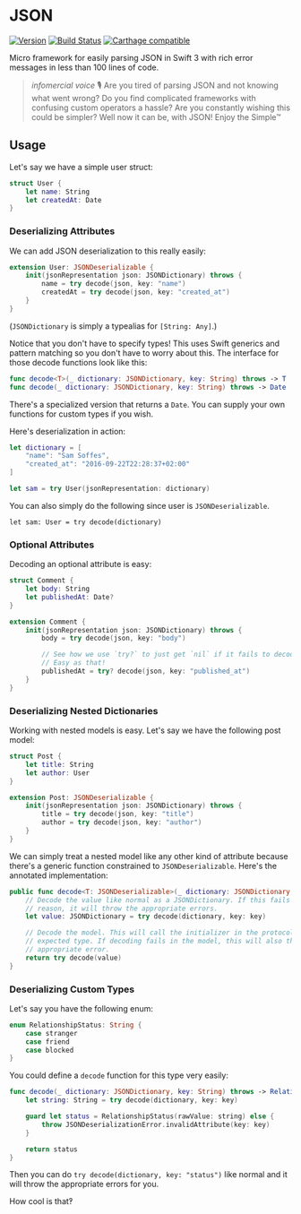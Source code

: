 # JSON

[![Version](https://img.shields.io/github/release/soffes/JSON.svg)](https://github.com/soffes/JSON/releases)
[![Build Status](https://travis-ci.org/soffes/JSON.svg?branch=master)](https://travis-ci.org/soffes/JSON)
[![Carthage compatible](https://img.shields.io/badge/Carthage-compatible-4BC51D.svg?style=flat)](https://github.com/Carthage/Carthage)

Micro framework for easily parsing JSON in Swift 3 with rich error messages in less than 100 lines of code.

> *infomercial voice* 🎙 Are you tired of parsing JSON and not knowing what went wrong? Do you find complicated frameworks with confusing custom operators a hassle? Are you constantly wishing this could be simpler? Well now it can be, with JSON! Enjoy the Simple™


## Usage

Let's say we have a simple user struct:

``` swift
struct User {
    let name: String
    let createdAt: Date
}
```


### Deserializing Attributes

We can add JSON deserialization to this really easily:

``` swift
extension User: JSONDeserializable {
    init(jsonRepresentation json: JSONDictionary) throws {
        name = try decode(json, key: "name")
        createdAt = try decode(json, key: "created_at")
    }
}
```

(`JSONDictionary` is simply a typealias for `[String: Any]`.)

Notice that you don't have to specify types! This uses Swift generics and pattern matching so you don't have to worry about this. The interface for those decode functions look like this:

``` swift
func decode<T>(_ dictionary: JSONDictionary, key: String) throws -> T
func decode(_ dictionary: JSONDictionary, key: String) throws -> Date
```

There's a specialized version that returns a `Date`. You can supply your own functions for custom types if you wish.

Here's deserialization in action:

``` swift
let dictionary = [
    "name": "Sam Soffes",
    "created_at": "2016-09-22T22:28:37+02:00"
]

let sam = try User(jsonRepresentation: dictionary)
```

You can also simply do the following since user is `JSONDeserializable`.

```
let sam: User = try decode(dictionary)
```

### Optional Attributes

Decoding an optional attribute is easy:

``` swift
struct Comment {
    let body: String
    let publishedAt: Date?
}

extension Comment {
    init(jsonRepresentation json: JSONDictionary) throws {
        body = try decode(json, key: "body")

        // See how we use `try?` to just get `nil` if it fails to decode?
        // Easy as that!
        publishedAt = try? decode(json, key: "published_at")
    }
}
```

### Deserializing Nested Dictionaries

Working with nested models is easy. Let's say we have the following post model:

``` swift
struct Post {
    let title: String
    let author: User
}

extension Post: JSONDeserializable {
    init(jsonRepresentation json: JSONDictionary) throws {
        title = try decode(json, key: "title")
        author = try decode(json, key: "author")
    }
}
```

We can simply treat a nested model like any other kind of attribute because there's a generic function constrained to `JSONDeserializable`. Here's the annotated implementation:

``` swift
public func decode<T: JSONDeserializable>(_ dictionary: JSONDictionary, key: String) throws -> T {
    // Decode the value like normal as a JSONDictionary. If this fails for whatever
    // reason, it will throw the appropriate errors.
    let value: JSONDictionary = try decode(dictionary, key: key)

    // Decode the model. This will call the initializer in the protocol for the
    // expected type. If decoding fails in the model, this will also throw the
    // appropriate error.
    return try decode(value)
}
```


### Deserializing Custom Types

Let's say you have the following enum:

``` swift
enum RelationshipStatus: String {
    case stranger
    case friend
    case blocked
}
```

You could define a `decode` function for this type very easily:

``` swift
func decode(_ dictionary: JSONDictionary, key: String) throws -> RelationshipStatus {
    let string: String = try decode(dictionary, key: key)

    guard let status = RelationshipStatus(rawValue: string) else {
        throw JSONDeserializationError.invalidAttribute(key: key)
    }

    return status
}
```

Then you can do `try decode(dictionary, key: "status")` like normal and it will throw the appropriate errors for you.

How cool is that‽
